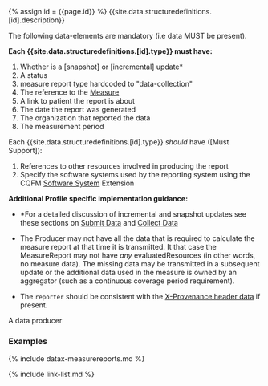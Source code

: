 {% assign id = {{page.id}} %}
{{site.data.structuredefinitions.[id].description}}

The following data-elements are mandatory (i.e data MUST be present).

**Each {{site.data.structuredefinitions.[id].type}} must have:**

1. Whether is a [snapshot] or [incremental] update*
1. A status
1. measure report type hardcoded to "data-collection"
1. The reference to the [Measure]({{site.data.fhir.path}}measure.html)
1. A link to patient the report is about
1. The date the report was generated
1. The organization that reported the data
1. The measurement period

Each {{site.data.structuredefinitions.[id].type}} *should* have ([Must Support]):

1. References to other resources involved in producing the report
1. Specify the software systems used by the reporting system using the CQFM [Software System]({{site.data.fhir.cqfm}}StructureDefinition-cqfm-softwaresystem.html) Extension

**Additional Profile specific implementation guidance:**

- *For a detailed discussion of incremental and snapshot updates see these sections on [Submit Data](datax.html#submit_updates) and [Collect Data](datax.html#collect_updates)

- The Producer may not have all the data that is required to calculate the measure report at that time it is transmitted. It that case the MeasureReport may not have *any* evaluatedResources (in other words, no measure data).  The missing data may be transmitted in a subsequent update or the additional data used in the measure is owned by an aggregator (such as a continuous coverage period requirement).

- The `reporter` should be consistent with the [X-Provenance header data]({{site.data.fhir.path}}provenance.html#header) if present.

A data producer

### Examples

{% include datax-measurereports.md %}

{% include link-list.md %}
